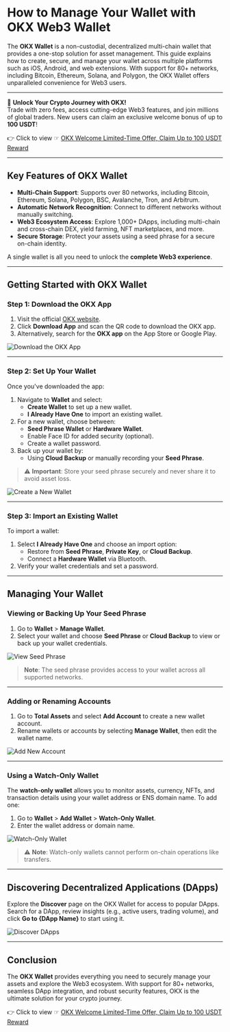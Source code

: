 # How to Manage Your Wallet with OKX Web3 Wallet

The **OKX Wallet** is a non-custodial, decentralized multi-chain wallet that provides a one-stop solution for asset management. This guide explains how to create, secure, and manage your wallet across multiple platforms such as iOS, Android, and web extensions. With support for 80+ networks, including Bitcoin, Ethereum, Solana, and Polygon, the OKX Wallet offers unparalleled convenience for Web3 users.

---

🚀 **Unlock Your Crypto Journey with OKX!**  
Trade with zero fees, access cutting-edge Web3 features, and join millions of global traders. New users can claim an exclusive welcome bonus of up to **100 USDT**!  

👉 Click to view ☞ [OKX Welcome Limited-Time Offer, Claim Up to 100 USDT Reward](https://bit.ly/OKXe)

---

## Key Features of OKX Wallet

- **Multi-Chain Support**: Supports over 80 networks, including Bitcoin, Ethereum, Solana, Polygon, BSC, Avalanche, Tron, and Arbitrum.
- **Automatic Network Recognition**: Connect to different networks without manually switching.
- **Web3 Ecosystem Access**: Explore 1,000+ DApps, including multi-chain and cross-chain DEX, yield farming, NFT marketplaces, and more.
- **Secure Storage**: Protect your assets using a seed phrase for a secure on-chain identity.

A single wallet is all you need to unlock the **complete Web3 experience**.

---

## Getting Started with OKX Wallet

### Step 1: Download the OKX App
1. Visit the official [OKX website](https://bit.ly/OKXe).
2. Click **Download App** and scan the QR code to download the OKX app.
3. Alternatively, search for the **OKX app** on the App Store or Google Play.

![Download the OKX App](https://www.okx.com/cdn/assets/plugins/announcements/contentful/tofttmniq0qv/489aCQX97TNiM2x0SCtowp/3e5d4f4686f999162fa8eb4f34e58315/web-EN-web3-download.png)

---

### Step 2: Set Up Your Wallet
Once you've downloaded the app:
1. Navigate to **Wallet** and select:
   - **Create Wallet** to set up a new wallet.
   - **I Already Have One** to import an existing wallet.
2. For a new wallet, choose between:
   - **Seed Phrase Wallet** or **Hardware Wallet**.
   - Enable Face ID for added security (optional).
   - Create a wallet password.
3. Back up your wallet by:
   - Using **Cloud Backup** or manually recording your **Seed Phrase**.

> ⚠️ **Important**: Store your seed phrase securely and never share it to avoid asset loss.

![Create a New Wallet](https://www.okx.com/cdn/assets/plugins/announcements/contentful/tofttmniq0qv/16t2hlR55FIvjnk3szygEA/3d09f9783d30c6f9086578212e806d0a/app-EN-web3-create_new_wallet.png)

---

### Step 3: Import an Existing Wallet
To import a wallet:
1. Select **I Already Have One** and choose an import option:
   - Restore from **Seed Phrase**, **Private Key**, or **Cloud Backup**.
   - Connect a **Hardware Wallet** via Bluetooth.
2. Verify your wallet credentials and set a password.

---

## Managing Your Wallet

### Viewing or Backing Up Your Seed Phrase
1. Go to **Wallet** > **Manage Wallet**.
2. Select your wallet and choose **Seed Phrase** or **Cloud Backup** to view or back up your wallet credentials.

![View Seed Phrase](https://www.okx.com/cdn/assets/plugins/announcements/contentful/tofttmniq0qv/5UwxvL6lMxMqEi00hTSALs/755e38d57d965fda725a4f18195a39f8/app-EN-web3-select_more_to_view_seed_phrase.png)

> **Note**: The seed phrase provides access to your wallet across all supported networks.

---

### Adding or Renaming Accounts
1. Go to **Total Assets** and select **Add Account** to create a new wallet account.
2. Rename wallets or accounts by selecting **Manage Wallet**, then edit the wallet name.

![Add New Account](https://www.okx.com/cdn/assets/plugins/announcements/contentful/tofttmniq0qv/28MQcYb2t4qWgrKj0DRjlK/0c5b9fd26ede551d9b2b4a2419ba8e36/app-EN-web3-add_new_wallet.png)

---

### Using a Watch-Only Wallet
The **watch-only wallet** allows you to monitor assets, currency, NFTs, and transaction details using your wallet address or ENS domain name. To add one:
1. Go to **Wallet** > **Add Wallet** > **Watch-Only Wallet**.
2. Enter the wallet address or domain name.

![Watch-Only Wallet](https://www.okx.com/cdn/assets/plugins/announcements/contentful/tofttmniq0qv/7invXQKlLNKs599gYkv2N0/9c659b0c70c234048f46be9afe299c1a/app-EN-web3-open_manage_wallet_page.png)

> ⚠️ **Note**: Watch-only wallets cannot perform on-chain operations like transfers.

---

## Discovering Decentralized Applications (DApps)

Explore the **Discover** page on the OKX Wallet for access to popular DApps. Search for a DApp, review insights (e.g., active users, trading volume), and click **Go to {DApp Name}** to start using it.

![Discover DApps](https://www.okx.com/cdn/assets/plugins/announcements/contentful/tofttmniq0qv/3rZpJ8cixcduUj8fXbkI4Q/3fe47d6ef8779f8408c9464749f4d40d/app-EN-web3-DApps_entry.png)

---

## Conclusion

The **OKX Wallet** provides everything you need to securely manage your assets and explore the Web3 ecosystem. With support for 80+ networks, seamless DApp integration, and robust security features, OKX is the ultimate solution for your crypto journey.  

👉 Click to view ☞ [OKX Welcome Limited-Time Offer, Claim Up to 100 USDT Reward](https://bit.ly/OKXe)
